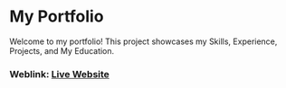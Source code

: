 # My Portfolio
Welcome to my portfolio! This project showcases my Skills, Experience, Projects, and My Education.

### Weblink: [Live Website](https://harisrafliagustin.vercel.app/)



